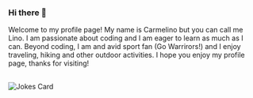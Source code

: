### Hi there 👋
Welcome to my profile page! My name is Carmelino but you can call me Lino. I am passionate about coding and I am eager to learn as much as I can.  Beyond coding, I am and avid sport fan (Go Warrirors!) and I enjoy traveling, hiking and other outdoor activities. I hope you enjoy my profile page, thanks for visiting!

##
![Jokes Card](https://readme-jokes.vercel.app/api)



<!--
**cgalang9/cgalang9** is a ✨ _special_ ✨ repository because its `README.md` (this file) appears on your GitHub profile.

Here are some ideas to get you started:

- 🔭 I’m currently working on ...
- 🌱 I’m currently learning ...
- 👯 I’m looking to collaborate on ...
- 🤔 I’m looking for help with ...
- 💬 Ask me about ...
- 📫 How to reach me: ...
- 😄 Pronouns: ...
- ⚡ Fun fact: ...
-->
